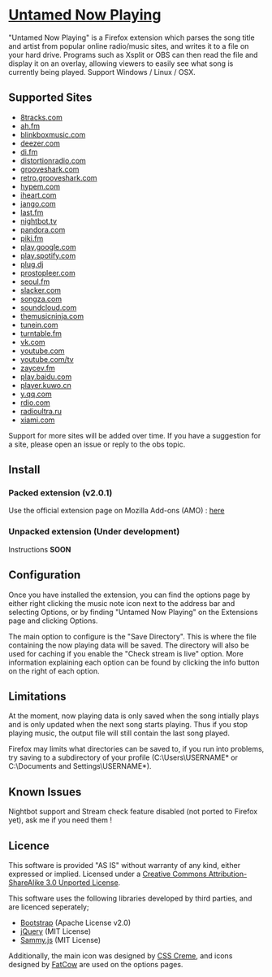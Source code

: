 [Untamed Now Playing](https://github.com/Wylk/Untamed-Now-Playing-Next)
=================

"Untamed Now Playing" is a Firefox extension which parses the song title and artist from popular online radio/music sites, and writes it to a file on your hard drive. Programs such as Xsplit or OBS can then read the file and display it on an overlay, allowing viewers to easily see what song is currently being played.
Support Windows / Linux / OSX.

Supported Sites
--------------------------------------
* [8tracks.com](http://8tracks.com)
* [ah.fm](http://ah.fm)
* [blinkboxmusic.com](http://blinkboxmusic.com)
* [deezer.com](http://deezer.com)
* [di.fm](http://di.fm)
* [distortionradio.com](http://distortionradio.com)
* [grooveshark.com](http://grooveshark.com)
* [retro.grooveshark.com](http://retro.grooveshark.com)
* [hypem.com](http://hypem.com)
* [iheart.com](http://iheart.com)
* [jango.com](http://jango.com)
* [last.fm](http://last.fm)
* [nightbot.tv](http://nightbot.tv)
* [pandora.com](http://pandora.com)
* [piki.fm](http://piki.fm)
* [play.google.com](http://play.google.com)
* [play.spotify.com](http://play.spotify.com)
* [plug.dj](http://plug.dj)
* [prostopleer.com](prostopleer.com)
* [seoul.fm](http://seoul.fm)
* [slacker.com](http://slacker.com)
* [songza.com](http://songza.com)
* [soundcloud.com](http://soundcloud.com)
* [themusicninja.com](themusicninja.com)
* [tunein.com](http://tunein.com)
* [turntable.fm](http://turntable.fm)
* [vk.com](http://vk.com)
* [youtube.com](http://youtube.com)
* [youtube.com/tv](http://youtube.com/tv)
* [zaycev.fm](http://zaycev.fm)
* [play.baidu.com](http://play.baidu.com)
* [player.kuwo.cn](http://player.kuwo.cn)
* [y.qq.com](http://y.qq.com)
* [rdio.com](http://www.rdio.com)
* [radioultra.ru](http://www.radioultra.ru/player)
* [xiami.com](http://www.xiami.com/play)

Support for more sites will be added over time. If you have a suggestion for a site, please open an issue or reply to the obs topic.

Install
--------------------------------------
### Packed extension (v2.0.1)
Use the official extension page on Mozilla Add-ons (AMO) : [here](https://addons.mozilla.org/en-US/firefox/addon/untamed-now-playing/)

### Unpacked extension (Under development)
Instructions **SOON**

Configuration
--------------------------------------
Once you have installed the extension, you can find the options page by either right clicking the music note icon next to the address bar and selecting Options, or by finding "Untamed Now Playing" on the Extensions page and clicking Options.

The main option to configure is the "Save Directory". This is where the file containing the now playing data will be saved. The directory will also be used for caching if you enable the "Check stream is live" option. More information explaining each option can be found by clicking the info button on the right of each option.

Limitations
--------------------------------------
At the moment, now playing data is only saved when the song intially plays and is only updated when the next song starts playing. Thus if you stop playing music, the output file will still contain the last song played.

Firefox may limits what directories can be saved to, if you run into problems, try saving to a subdirectory of your profile (C:\Users\USERNAME\* or C:\Documents and Settings\USERNAME\*).

Known Issues
--------------------------------------
Nightbot support and Stream check feature disabled (not ported to Firefox yet), ask me if you need them !


Licence
--------------------------------------
This software is provided "AS IS" without warranty of any kind, either expressed or implied. Licensed under a [Creative Commons Attribution-ShareAlike 3.0 Unported License](http://creativecommons.org/licenses/by-sa/3.0/deed).

This software uses the following libraries developed by third parties, and are licenced seperately;
* [Bootstrap](http://twitter.github.com/bootstrap) (Apache License v2.0)
* [jQuery](http://jquery.com) (MIT License)
* [Sammy.js](http://sammyjs.org) (MIT License)

Additionally, the main icon was designed by [CSS Creme](http://csscreme.com/freeicons/), and icons designed by [FatCow](http://www.fatcow.com/free-icons) are used on the options pages.
